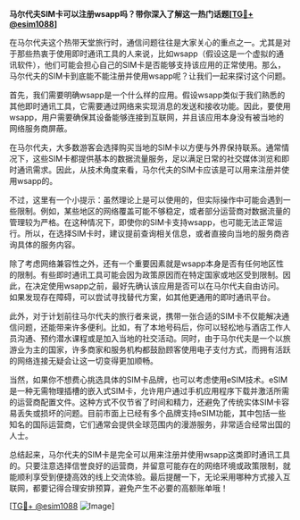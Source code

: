 **马尔代夫SIM卡可以注册wsapp吗？带你深入了解这一热门话题[[TG💪+ @esim1088](https://t.me/s/esim1088)]**

在马尔代夫这个热带天堂旅行时，通信问题往往是大家关心的重点之一。尤其是对于那些热衷于使用即时通讯工具的人来说，比如wsapp（假设这是一个虚拟的通讯软件），他们可能会担心自己的SIM卡是否能够支持该应用的正常使用。那么，马尔代夫的SIM卡到底能不能注册并使用wsapp呢？让我们一起来探讨这个问题。

首先，我们需要明确wsapp是一个什么样的应用。假设wsapp类似于我们熟悉的其他即时通讯工具，它需要通过网络来实现消息的发送和接收功能。因此，要使用wsapp，用户需要确保其设备能够连接到互联网，并且该应用本身没有被当地的网络服务商屏蔽。

在马尔代夫，大多数游客会选择购买当地的SIM卡以方便与外界保持联系。通常情况下，这些SIM卡都提供基本的数据流量服务，足以满足日常的社交媒体浏览和即时通讯需求。因此，从技术角度来看，马尔代夫的SIM卡应该是可以用来注册并使用wsapp的。

不过，这里有一个小提示：虽然理论上是可以使用的，但实际操作中可能会遇到一些限制。例如，某些地区的网络覆盖可能不够稳定，或者部分运营商对数据流量的管理较为严格。在这种情况下，即使你的SIM卡支持wsapp，也可能无法正常运行。所以，在选择SIM卡时，建议提前查询相关信息，或者直接向当地的服务商咨询具体的服务内容。

除了考虑网络兼容性之外，还有一个重要因素就是wsapp本身是否有任何地区性的限制。有些即时通讯工具可能会因为政策原因而在特定国家或地区受到限制。因此，在决定使用wsapp之前，最好先确认该应用是否可以在马尔代夫自由访问。如果发现存在障碍，可以尝试寻找替代方案，如其他更通用的即时通讯平台。

此外，对于计划前往马尔代夫的旅行者来说，携带一张合适的SIM卡不仅能解决通信问题，还能带来许多便利。比如，有了本地号码后，你可以轻松地与酒店工作人员沟通、预约潜水课程或是加入当地的社交活动。同时，由于马尔代夫是一个以旅游业为主的国家，许多商家和服务机构都鼓励顾客使用电子支付方式，而拥有活跃的网络连接无疑会让这一切变得更加顺畅。

当然，如果你不想费心挑选具体的SIM卡品牌，也可以考虑使用eSIM技术。eSIM是一种无需物理插槽的嵌入式SIM卡，允许用户通过手机应用程序下载并激活所需的运营商配置文件。这种方式不仅节省了时间和精力，还避免了传统实体SIM卡容易丢失或损坏的问题。目前市面上已经有多个品牌支持eSIM功能，其中包括一些知名的国际运营商，它们通常会提供全球范围内的漫游服务，非常适合经常出国的人士。

总结起来，马尔代夫的SIM卡是完全可以用来注册并使用wsapp这类即时通讯工具的。只要注意选择信誉良好的运营商，并留意可能存在的网络环境或政策限制，就能顺利享受到便捷高效的线上交流体验。最后提醒一下，无论采用哪种方式接入互联网，都要记得合理安排预算，避免产生不必要的高额账单哦！

[[TG💪+ @esim1088](https://t.me/s/esim1088) ![Image](https://i.postimg.cc/4NQfJmqS/Snipaste-2025-05-13-00-14-12.png)]